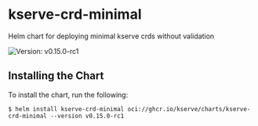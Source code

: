# kserve-crd-minimal

Helm chart for deploying minimal kserve crds without validation

![Version: v0.15.0-rc1](https://img.shields.io/badge/Version-v0.15.0--rc1-informational?style=flat-square)

## Installing the Chart

To install the chart, run the following:

```console
$ helm install kserve-crd-minimal oci://ghcr.io/kserve/charts/kserve-crd-minimal --version v0.15.0-rc1
```
